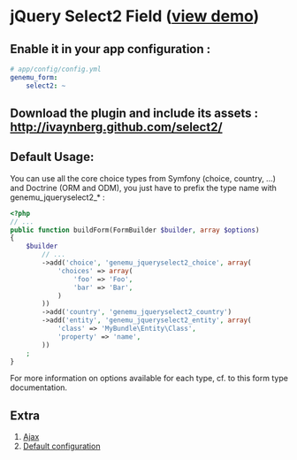 # jQuery Select2 Field ([view demo](http://ivaynberg.github.com/select2/))

## Enable it in your app configuration :
``` yml
# app/config/config.yml
genemu_form:
    select2: ~
```


## Download the plugin and include its assets : http://ivaynberg.github.com/select2/

## Default Usage:

You can use all the core choice types from Symfony (choice, country, ...) and
Doctrine (ORM and ODM), you just have to prefix the type name with genemu_jqueryselect2_* :

``` php
<?php
// ...
public function buildForm(FormBuilder $builder, array $options)
{
    $builder
        // ...
        ->add('choice', 'genemu_jqueryselect2_choice', array(
            'choices' => array(
                'foo' => 'Foo',
                'bar' => 'Bar',
            )
        ))
        ->add('country', 'genemu_jqueryselect2_country')
        ->add('entity', 'genemu_jqueryselect2_entity', array(
            'class' => 'MyBundle\Entity\Class',
            'property' => 'name',
        ))
    ;
}
```

For more information on options available for each type, cf. to this form type
documentation.

## Extra

1. [Ajax](https://github.com/genemu/GenemuFormBundle/blob/master/Resources/doc/jquery/select2/ajax.md)
2. [Default configuration](https://github.com/genemu/GenemuFormBundle/blob/master/Resources/doc/jquery/select2/config.md)